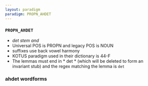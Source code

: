 ```yaml
---
layout: paradigm
paradigm: PROPN_AHDET
---
```

### ` PROPN_AHDET `

* _det stem and_
* Universal POS is PROPN and legacy POS is NOUN
* suffixes use back vowel harmony
* KOTUS paradigm used in their dictionary is 44-F
* The lemmas must end in * det * (which will be deleted to form an invariant stub) and the regex matching the lemma is ` det `

### ahdet wordforms


